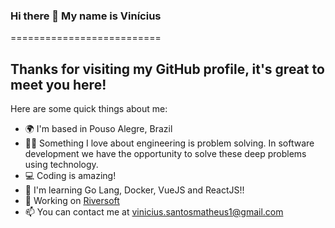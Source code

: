 ### Hi there 👋 My name is Vinícius
==========================

**Thanks for visiting my GitHub profile, it's great to meet you here!**
-----------------------------

Here are some quick things about me:

- 🌍  I'm based in Pouso Alegre, Brazil
- 🕵️‍♀️ Something I love about engineering is problem solving. In software development we have the opportunity to solve these deep problems using technology.
- 💻 Coding is amazing!
- 🔭 I'm learning Go Lang, Docker, VueJS and ReactJS!!
- 🚀 Working on [Riversoft](http://riversoft.com.br)
- 📫 You can contact me at [vinicius.santosmatheus1@gmail.com](mailto:vinicius.santosmatheus1@gmail.com)
